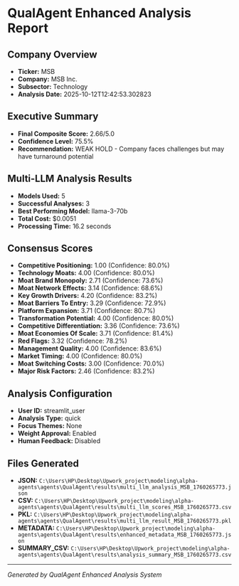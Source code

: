 # QualAgent Enhanced Analysis Report

## Company Overview
- **Ticker:** MSB
- **Company:** MSB Inc.
- **Subsector:** Technology
- **Analysis Date:** 2025-10-12T12:42:53.302823

## Executive Summary
- **Final Composite Score:** 2.66/5.0
- **Confidence Level:** 75.5%
- **Recommendation:** WEAK HOLD - Company faces challenges but may have turnaround potential

## Multi-LLM Analysis Results
- **Models Used:** 5
- **Successful Analyses:** 3
- **Best Performing Model:** llama-3-70b
- **Total Cost:** $0.0051
- **Processing Time:** 16.2 seconds

## Consensus Scores
- **Competitive Positioning:** 1.00 (Confidence: 80.0%)
- **Technology Moats:** 4.00 (Confidence: 80.0%)
- **Moat Brand Monopoly:** 2.71 (Confidence: 73.6%)
- **Moat Network Effects:** 3.14 (Confidence: 68.6%)
- **Key Growth Drivers:** 4.20 (Confidence: 83.2%)
- **Moat Barriers To Entry:** 3.29 (Confidence: 72.9%)
- **Platform Expansion:** 3.71 (Confidence: 80.7%)
- **Transformation Potential:** 4.00 (Confidence: 80.0%)
- **Competitive Differentiation:** 3.36 (Confidence: 73.6%)
- **Moat Economies Of Scale:** 3.71 (Confidence: 81.4%)
- **Red Flags:** 3.32 (Confidence: 78.2%)
- **Management Quality:** 4.00 (Confidence: 83.6%)
- **Market Timing:** 4.00 (Confidence: 80.0%)
- **Moat Switching Costs:** 3.00 (Confidence: 70.0%)
- **Major Risk Factors:** 2.46 (Confidence: 83.2%)

## Analysis Configuration
- **User ID:** streamlit_user
- **Analysis Type:** quick
- **Focus Themes:** None
- **Weight Approval:** Enabled
- **Human Feedback:** Disabled

## Files Generated
- **JSON:** `C:\Users\HP\Desktop\Upwork_project\modeling\alpha-agents\agents\QualAgent\results\multi_llm_analysis_MSB_1760265773.json`
- **CSV:** `C:\Users\HP\Desktop\Upwork_project\modeling\alpha-agents\agents\QualAgent\results\multi_llm_scores_MSB_1760265773.csv`
- **PKL:** `C:\Users\HP\Desktop\Upwork_project\modeling\alpha-agents\agents\QualAgent\results\multi_llm_result_MSB_1760265773.pkl`
- **METADATA:** `C:\Users\HP\Desktop\Upwork_project\modeling\alpha-agents\agents\QualAgent\results\enhanced_metadata_MSB_1760265773.json`
- **SUMMARY_CSV:** `C:\Users\HP\Desktop\Upwork_project\modeling\alpha-agents\agents\QualAgent\results\analysis_summary_MSB_1760265773.csv`

---
*Generated by QualAgent Enhanced Analysis System*
